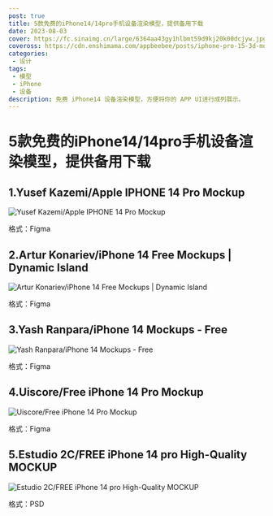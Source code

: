 ```yaml
---
post: true
title: 5款免费的iPhone14/14pro手机设备渲染模型，提供备用下载
date: 2023-08-03
cover: https://fc.sinaimg.cn/large/6364aa43gy1hlbmt59d9kj20k00dcjyw.jpg
coveross: https://cdn.enshimama.com/appbeebee/posts/iphone-pro-15-3d-mockups-free.gif
categories:
 - 设计
tags:
 - 模型
 - iPhone
 - 设备
description: 免费 iPhone14 设备渲染模型，方便将你的 APP UI进行成列展示。
---
```

# 5款免费的iPhone14/14pro手机设备渲染模型，提供备用下载

## 1.Yusef Kazemi/Apple IPHONE 14 Pro Mockup
![Yusef Kazemi/Apple IPHONE 14 Pro Mockup](https://fc.sinaimg.cn/large/6364aa43gy1hlbiz0wxf7j20k00dcgsc.jpg)

格式：Figma 

<ArticleLink via="post" :work="{
    title: 'Yusef Kazemi/Apple IPHONE 14 Pro Mockup',
    view: 'https://www.figma.com/community/file/1149609863150426337',
    github: '',
    via:'https://dribbble.com/shots/19347489-Apple-IPHONE-14-Pro-Mockup',
    linkpan:'https://pan.baidu.com/s/1NZWW2mJ3bdaMo7okpNjHyw?pwd=pu5d',
    coveross: '',
    beecode: '',
    viewtit: '官方下载',
    wxwords: '',
    }" />


## 2.Artur Konariev/iPhone 14 Free Mockups | Dynamic Island
![Artur Konariev/iPhone 14 Free Mockups | Dynamic Island](https://fc.sinaimg.cn/large/6364aa43gy1hlbiz0wyo0j20k00dcgwh.jpg)

格式：Figma

<ArticleLink via="post" :work="{
    title: 'Artur Konariev/iPhone 14 Free Mockups | Dynamic Island',
    view: 'https://www.figma.com/community/file/1149751350366002562',
    github: '',
    via: 'https://dribbble.com/shots/19335704-iPhone-14-Free-Mockups-Dynamic-Island',
    linkpan:'https://pan.baidu.com/s/1_CGT0SA74uaTfHU2noSUxA?pwd=xs4q',
    coveross: '',
    beecode: '',
    viewtit: '官方下载',
    wxwords: '',
    }" />

## 3.Yash Ranpara/iPhone 14 Mockups - Free
![Yash Ranpara/iPhone 14 Mockups - Free](https://fc.sinaimg.cn/large/6364aa43gy1hlbmlwelx4j20k00dc44l.jpg)

格式：Figma

<ArticleLink via="post" :work="{
    title: 'Yash Ranpara/iPhone 14 Mockups - Free',
    view: 'https://www.figma.com/community/file/1155147792420627111',
    github: '',
    via: 'https://dribbble.com/shots/19479946-iPhone-14-Mockups-Free',
    linkpan:'https://pan.baidu.com/s/1BZhbtIhPl5ErMD2DIG7z7A?pwd=d6d3',
    coveross: '',
    beecode: '',
    viewtit: '官方下载',
    wxwords: '',
    }" />

## 4.Uiscore/Free iPhone 14 Pro Mockup
![Uiscore/Free iPhone 14 Pro Mockup](https://fc.sinaimg.cn/large/6364aa43gy1hlbmt59d9kj20k00dcjyw.jpg)

格式：Figma

<ArticleLink via="post" :work="{
    title: 'Uiscore/Free iPhone 14 Pro Mockup',
    view: 'https://www.figma.com/community/file/1150116885670897326',
    github: '',
    via: 'https://dribbble.com/shots/19353283-Free-iPhone-14-Pro-Mockup',
    linkpan:'https://pan.baidu.com/s/1E7kom5UG95uxgF6K376U0w?pwd=qe33',
    coveross: '',
    beecode: '',
    viewtit: '官方下载',
    wxwords: '',
    }" />
    
## 5.Estudio 2C/FREE iPhone 14 pro High-Quality MOCKUP
![Estudio 2C/FREE iPhone 14 pro High-Quality MOCKUP](https://fc.sinaimg.cn/large/6364aa43gy1hlbnxqthh8j20k00dctft.jpg)

格式：PSD

<ArticleLink via="post" :work="{
    title: 'Estudio 2C/FREE iPhone 14 pro High-Quality MOCKUP',
    view: 'https://drive.google.com/drive/folders/1u4NGWr5i1e8Ul9kQTK-vM9f6AXSoB06r',
    github: '',
    via: 'https://www.behance.net/gallery/179844555/FREE-iPhone-14-pro-High-Quality-MOCKUP',
    linkpan:'https://pan.baidu.com/s/1V5FrWqh7eVPzzbArz3Gnog?pwd=axxx',
    coveross: '',
    beecode: '',
    viewtit: '官方下载',
    wxwords: '',
    }" />